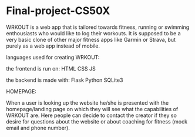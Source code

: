 # Final-project-CS50X

WRKOUT is a web app that is tailored towards fitness, running or swimming enthousiasts who would like to log their workouts.
It is supposed to be a very basic clone of other major fitness apps like Garmin or Strava, but purely as a web app instead of mobile.

languages used for creating WRKOUT:

the frontend is run on:
HTML
CSS
JS

the backend is made with:
Flask
Python 
SQLite3

HOMEPAGE:

When a user is looking up the website he/she is presented with the homepage/landing page on which they will see what the capabilities of WRKOUT are.
Here people can decide to contact the creator if they so desire for questions about the website or about coaching for fitness (mock email and phone number).

